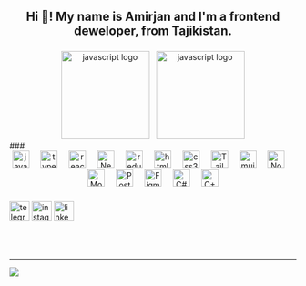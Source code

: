<h2 align="center">Hi 👋! My name is Amirjan and I'm a frontend deweloper, from Tajikistan.</h2>

###
<div align="center">
<img src="https://github-readme-stats.vercel.app/api?username=AmirjonFff&theme=dark&hide_border=false&show_icons=true&include_all_commits=false&count_private=false&hide=stars"  height="155" alt="javascript logo" title="JavaScript" />&nbsp;&nbsp;
<img src="https://github-readme-stats.vercel.app/api/top-langs/?username=AmirjonFff&theme=dark&hide_border=false&include_all_commits=false&count_private=false&layout=compact" height="155" alt="javascript logo" title="JavaScript" />
</div>
###
<div align="center">
  <img src="https://cdn.jsdelivr.net/gh/devicons/devicon/icons/javascript/javascript-original.svg" height="30" alt="javascript logo" title="JavaScript" />
  <img width="12" />
  <img src="https://cdn.jsdelivr.net/gh/devicons/devicon/icons/typescript/typescript-original.svg" height="30" alt="typescript logo" title="TypeScript" />
  <img width="12" />
  <img src="https://cdn.jsdelivr.net/gh/devicons/devicon/icons/react/react-original.svg" height="30" alt="react logo" title="React" />
  <img width="12" />
  <img src="https://cdn.jsdelivr.net/gh/devicons/devicon/icons/nextjs/nextjs-original.svg" height="30" alt="Next.js logo" title="Next.js" />
  <img width="12" />
  <img src="https://cdn.jsdelivr.net/gh/devicons/devicon/icons/redux/redux-original.svg" height="30" alt="redux logo" title="Redux" />
  <img width="12" />
  <img src="https://cdn.jsdelivr.net/gh/devicons/devicon/icons/html5/html5-original.svg" height="30" alt="html5 logo" title="HTML5" />
  <img width="12" />
  <img src="https://cdn.jsdelivr.net/gh/devicons/devicon/icons/css3/css3-original.svg" height="30" alt="css3 logo" title="CSS3" />
  <img width="12" />
  <img src="https://cdn.simpleicons.org/tailwindcss/06B6D4" height="30" alt="Tailwind CSS logo" title="Tailwind CSS" />
  <img width="12" />
  <img src="https://cdn.jsdelivr.net/gh/devicons/devicon/icons/materialui/materialui-original.svg" height="30" alt="mui logo" title="Material UI" />
  <img width="12" />
  <img src="https://cdn.jsdelivr.net/gh/devicons/devicon/icons/nodejs/nodejs-original.svg" height="30" alt="Node.js logo" title="Node.js" />
  <img width="12" />
  <img src="https://cdn.jsdelivr.net/gh/devicons/devicon/icons/mongodb/mongodb-original.svg" height="30" alt="MongoDB logo" title="MongoDB" />
  <img width="12" />
  <img src="https://cdn.jsdelivr.net/gh/devicons/devicon/icons/postgresql/postgresql-original.svg" height="30" alt="PostgreSQL logo" title="PostgreSQL" />
  <img width="12" />
  <img src="https://cdn.jsdelivr.net/gh/devicons/devicon/icons/figma/figma-original.svg" height="30" alt="Figma logo" title="Figma" />
  <img width="12" />
  <img src="https://cdn.jsdelivr.net/gh/devicons/devicon/icons/csharp/csharp-original.svg" height="30" alt="C# logo" title="C#" />
  <img width="12" />
  <img src="https://cdn.jsdelivr.net/gh/devicons/devicon/icons/cplusplus/cplusplus-original.svg" height="30" alt="C++ logo" title="C++" />
 </div>

###

<div align="left">
  <img src="https://img.shields.io/static/v1?message=Telegram&logo=telegram&label=&color=7289DA&logoColor=white&labelColor=&style=for-the-badge" height="35" alt="telegram logo"  />
  <img src="https://img.shields.io/static/v1?message=Instagram&logo=instagram&label=&color=E4405F&logoColor=white&labelColor=&style=for-the-badge" height="35" alt="instagram logo"  />
  <img src="https://img.shields.io/static/v1?message=LinkedIn&logo=linkedin&label=&color=0077B5&logoColor=white&labelColor=&style=for-the-badge" height="35" alt="linkedin logo"  />
</div>

###

<br clear="both">

###

---
[![](https://visitcount.itsvg.in/api?id=AmirjonFff&icon=0&color=0)](https://visitcount.itsvg.in)

<!-- Proudly created with GPRM ( https://gprm.itsvg.in ) -->
